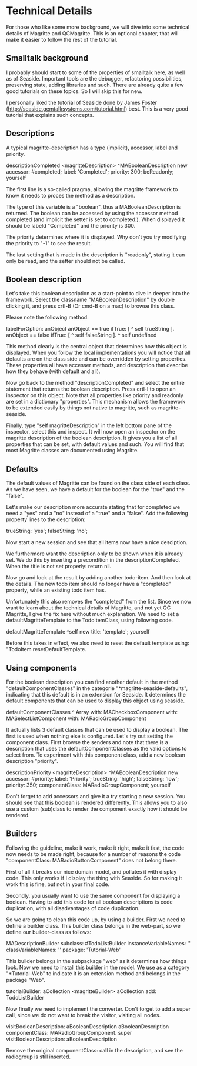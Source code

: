 # Technical Details

For those who like some more background, we will dive into some
technical details of Magritte and QCMagritte. This is an optional
chapter, that will make it easier to follow the rest of the tutorial.

## Smalltalk background

I probably should start to some of the properties of smalltalk here, as
well as of Seaside. Important tools are the debugger, refactoring
possibilities, preserving state, adding libraries and such. There are
already quite a few good tutorials on these topics. So I will skip this
for new.

I personally liked the tutorial of Seaside done by James Foster
(http://seaside.gemtalksystems.com/tutorial.html) best. This is a very
good tutorial that explains such concepts.

## Descriptions

A typical magritte-description has a type (implicit), accessor, label
and priority.

descriptionCompleted
\<magritteDescription\>
^MABooleanDescription new
accessor: \#completed;
label: 'Completed';
priority: 300;
beReadonly;
yourself

The first line is a so-called pragma, allowing the magritte framework to
know it needs to proces the method as a description.

The type of this variable is a "boolean", thus a MABooleanDescription is
returned. The boolean can be accessed by using the accessor method
completed (and implicit the setter is set to completed:). When displayed
it should be labeld "Completed" and the priority is 300.

The priority determines where it is displayed. Why don't you try
modifying the priority to "-1" to see the result.

The last setting that is made in the description is "readonly", stating
it can only be read, and the setter should not be called.

## Boolean description

Let's take this boolean description as a start-point to dive in deeper
into the framework. Select the classname "MABooleanDescription" by
double clicking it, and press crtl-B (Or cmd-B on a mac) to browse this
class.

Please note the following method:

labelForOption: anObject
anObject == true
ifTrue: \[ ^ self trueString \].
anObject == false
ifTrue: \[ ^ self falseString \].
^ self undefined

This method clearly is the central object that determines how this
object is displayed. When you follow the local implementations you will
notice that all defaults are on the class side and can be overridden by
setting properties. These properties all have accesser methods, and
description that describe how they behave (with default and all).

Now go back to the method "descriptionCompleted" and select the entire
statement that returns the boolean description. Press crtl-I to open an
inspector on this object. Note that all properties like priority and
readonly are set in a dictionary "properties". This mechanism allows the
framework to be extended easily by things not native to magritte, such
as magritte-seaside.

Finally, type "self magritteDescription" in the left bottom pane of the
inspector, select this and inspect. It will now open an inspector on the
magritte description of the boolean description. It gives you a list of
all properties that can be set, with default values and such. You will
find that most Magritte classes are documented using Magritte.

## Defaults

The default values of Magritte can be found on the class side of each
class. As we have seen, we have a default for the boolean for the "true"
and the "false".

Let's make our description more accurate stating that for completed we
need a "yes" and a "no" instead of a "true" and a "false". Add the
following property lines to the description:

trueString: 'yes';
falseString: 'no';

Now start a new session and see that all items now have a nice
desciption.

We furthermore want the description only to be shown when it is already
set. We do this by inserting a precondition in the descriptionCompleted.
When the title is not set properly: return nil.

Now go and look at the result by adding another todo-item. And then look
at the details. The new todo item should no longer have a "completed"
property, while an existing todo item has.

Unfortunately this also removes the "completed" from the list. Since we
now want to learn about the technical details of Magritte, and not yet
QC Magritte, I give the fix here without much explanation. We need to
set a defaultMagritteTemplate to the TodoItemClass, using following
code.

defaultMagritteTemplate
^self new
title: 'template';
yourself

Before this takes in effect, we also need to reset the default template
using: "TodoItem resetDefaultTemplate.

## Using components

For the boolean description you can find another default in the method
"defaultComponentClasses" in the categorie
"\*magritte-seaside-defaults", indicating that this default is in an
extension for Seaside. It determines the default components that can be
used to display this object using seaside.

defaultComponentClasses
^ Array with: MACheckboxComponent with: MASelectListComponent with:
MARadioGroupComponent

It actually lists 3 default classes that can be used to display a
boolean. The first is used when nothing else is configured. Let's try
out setting the component class. First browse the senders and note that
there is a description that uses the defaultComponentClasses as the
valid options to select from. To experiment with this component class,
add a new boolean description "priority".

descriptionPriority
\<magritteDescription\>
^MABooleanDescription new
accessor: \#priority;
label: 'Priority';
trueString: 'high';
falseString: 'low';
priority: 350;
componentClass: MARadioGroupComponent;
yourself

Don't forget to add accessors and give it a try starting a new session.
You should see that this boolean is rendered differently. This allows
you to also use a custom (sub)class to render the component exactly how
it should be rendered.

## Builders

Following the guideline, make it work, make it right, make it fast, the
code now needs to be made right, because for a number of reasons the
code "componentClass: MARadioButtonComponent" does not belong there.

First of all it breaks our nice domain model, and pollutes it with
display code. This only works if I display the thing with Seaside. So
for making it work this is fine, but not in your final code.

Secondly, you usually want to use the same component for displaying a
boolean. Having to add this code for all boolean descriptions is code
duplication, with all disadvantages of code duplication.

So we are going to clean this code up, by using a builder. First we need
to define a builder class. This builder class belongs in the web-part,
so we define our builder-class as follows:

MADescriptionBuilder subclass: \#TodoListBuilder
instanceVariableNames: ''
classVariableNames: ''
package: 'Tutorial-Web'

This builder belongs in the subpackage "web" as it determines how things
look. Now we need to install this builder in the model. We use as a
category "\*Tutorial-Web" to indicate it is an extension method and
belongs in the package "Web".

tutorialBuilder: aCollection
\<magritteBuilder\>
aCollection add: TodoListBuilder

Now finally we need to implement the converter. Don't forget to add a
super call, since we do not want to break the visitor, visiting all
nodes.

visitBooleanDescription: aBooleanDescription
aBooleanDescription componentClass: MARadioGroupComponent.
super visitBooleanDescription: aBooleanDescription

Remove the original componentClass: call in the description, and see the
radiogroup is still inserted.

